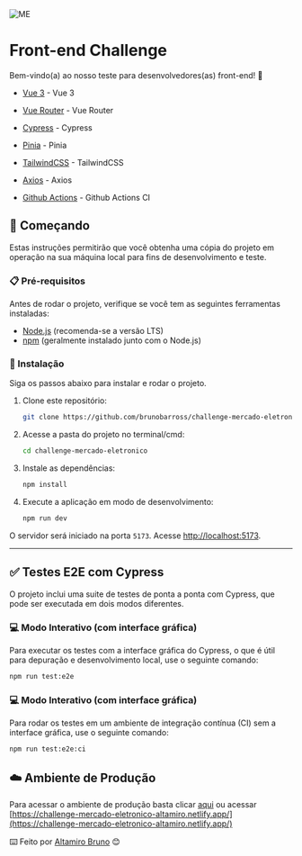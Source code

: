<img src="https://cdn.me.com.br/logos/me_primary.png" alt="ME">

# Front-end Challenge

Bem-vindo(a) ao nosso teste para desenvolvedores(as) front-end! 🚀

* [Vue 3](https://vuejs.org/) - Vue 3

* [Vue Router](https://router.vuejs.org/) - Vue Router

* [Cypress](https://www.cypress.io/) - Cypress

* [Pinia](https://pinia.vuejs.org/) - Pinia

* [TailwindCSS](https://tailwindcss.com/) - TailwindCSS

* [Axios](https://axios-http.com/ptbr/docs/intro) - Axios

* [Github Actions](https://github.com/features/actions) - Github Actions CI

## 🚀 Começando

Estas instruções permitirão que você obtenha uma cópia do projeto em operação na sua máquina local para fins de desenvolvimento e teste.

### 📋 Pré-requisitos

Antes de rodar o projeto, verifique se você tem as seguintes ferramentas instaladas:

- [Node.js](https://nodejs.org/) (recomenda-se a versão LTS)
- [npm](https://www.npmjs.com/) (geralmente instalado junto com o Node.js)

### 🔧 Instalação

Siga os passos abaixo para instalar e rodar o projeto.

1.  Clone este repositório:
    ```bash
    git clone https://github.com/brunobarross/challenge-mercado-eletronico.git
    ```
2.  Acesse a pasta do projeto no terminal/cmd:
    ```bash
    cd challenge-mercado-eletronico
    ```
3.  Instale as dependências:
    ```bash
    npm install
    ```
4.  Execute a aplicação em modo de desenvolvimento:
    ```bash
    npm run dev
    ```

O servidor será iniciado na porta `5173`. Acesse [http://localhost:5173](http://localhost:5173).

---

## ✅ Testes E2E com Cypress

O projeto inclui uma suite de testes de ponta a ponta com Cypress, que pode ser executada em dois modos diferentes.

### 💻 Modo Interativo (com interface gráfica)

Para executar os testes com a interface gráfica do Cypress, o que é útil para depuração e desenvolvimento local, use o seguinte comando:

```bash
npm run test:e2e
```

### 💻 Modo Interativo (com interface gráfica)

Para rodar os testes em um ambiente de integração contínua (CI) sem a interface gráfica, use o seguinte comando:

```bash
npm run test:e2e:ci
```
## ☁️ Ambiente de Produção
Para acessar o ambiente de produção basta clicar [aqui](https://challenge-mercado-eletronico-altamiro.netlify.app/) ou acessar [https://challenge-mercado-eletronico-altamiro.netlify.app/](https://challenge-mercado-eletronico-altamiro.netlify.app/)

⌨️ Feito por [Altamiro Bruno](https://www.linkedin.com/in/altamirobruno/) 😊
